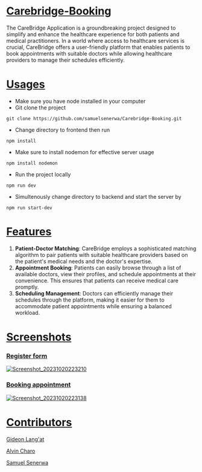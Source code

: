 ﻿
# [Carebridge-Booking](https://github.com/samuelsenerwa/Carebridge-Booking/tree/development#carebridge-booking)

The CareBridge Application is a groundbreaking project designed to simplify and enhance the healthcare experience for both patients and medical practitioners. In a world where access to healthcare services is crucial, CareBridge offers a user-friendly platform that enables patients to book appointments with suitable doctors while allowing healthcare providers to manage their schedules efficiently.

# [Usages](https://github.com/samuelsenerwa/Carebridge-Booking/tree/development#usages)

-   Make sure you have node installed in your computer
-   Git clone the project

```
git clone https://github.com/samuelsenerwa/Carebridge-Booking.git

```

-   Change directory to frontend then run

```
npm install

```

-   Make sure to install nodemon for effective server usage

```
npm install nodemon

```

-   Run the project locally

```
npm run dev

```

-   Simultenously change directory to backend and start the server by

```
npm run start-dev

```

# [Features](https://github.com/samuelsenerwa/Carebridge-Booking/tree/development#features)

1.  **Patient-Doctor Matching**: CareBridge employs a sophisticated matching algorithm to pair patients with suitable healthcare providers based on the patient's medical needs and the doctor's expertise.
2.  **Appointment Booking**: Patients can easily browse through a list of available doctors, view their profiles, and schedule appointments at their convenience. This ensures that patients can receive medical care promptly.
3.  **Scheduling Management**: Doctors can efficiently manage their schedules through the platform, making it easier for them to accommodate patient appointments while ensuring a balanced workload.

# [Screenshots](https://github.com/samuelsenerwa/Carebridge-Booking/tree/development#screenshots)

### [Register form](https://github.com/samuelsenerwa/Carebridge-Booking/tree/development#register-form)

[![Screenshot_20231020223210](https://user-images.githubusercontent.com/66512735/277189129-483d70f3-58c9-4b74-b586-39b8456e4964.png)](https://user-images.githubusercontent.com/66512735/277189129-483d70f3-58c9-4b74-b586-39b8456e4964.png)

### [Booking appointment](https://github.com/samuelsenerwa/Carebridge-Booking/tree/development#booking-appointment)

[![Screenshot_20231020223138](https://user-images.githubusercontent.com/66512735/277189239-6a36b6b2-6f08-456d-baf0-f43e22961d24.png)](https://user-images.githubusercontent.com/66512735/277189239-6a36b6b2-6f08-456d-baf0-f43e22961d24.png)

# [Contributors](https://github.com/samuelsenerwa/Carebridge-Booking/tree/development#contributors)

[Gideon Lang'at](https://github.com/GiddyLesGid)

[Alvin Charo](https://github.com/ChAlvins)

[Samuel Senerwa](https://github.com/samuelsenerwa)
